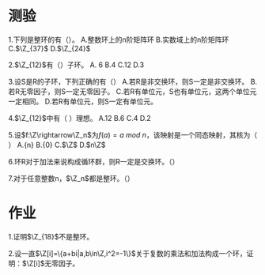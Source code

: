 # 测验

1.下列是整环的有（）。
A.整数环上的n阶矩阵环
B.实数域上的n阶矩阵环
C.$\Z_{37}$
D.$\Z_{24}$

2.$\Z_{12}$有（）子环。
A. 6
B.4
C.12
D.3

3.设S是R的子环，下列正确的有（）
A.若R是非交换环，则S一定是非交换环。
B.若R无零因子，则S一定无零因子。
C.若R有单位元，S也有单位元，这两个单位元一定相同。
D.若R有单位元，则S一定有单位元。

4.$\Z_{12}$中有（    ）理想。
A.12
B.6
C.4
D.2

5.设$f:\Z\rightarrow\Z_n$为$f(a)=a\ mod\ n$，该映射是一个同态映射，其核为（   ）
A.{n}
B.{0}
C.$\Z$
D.$n\Z$

6.环R对于加法来说构成循环群，则R一定是交换环。（）

7.对于任意整数n，$\Z_n$都是整环。（）

# 作业

1.证明$\Z_{18}$不是整环。

2.设一直$\Z[i]=\{a+bi|a,b\in\Z,i^2=-1\}$关于复数的乘法和加法构成一个环，证明：$\Z[i]$无零因子。
